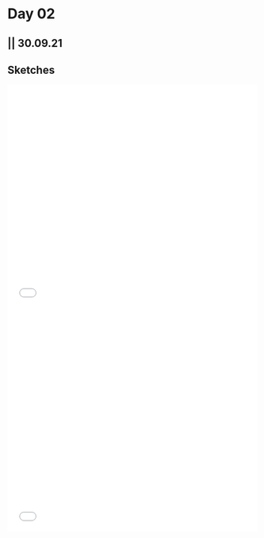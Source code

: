 # Day 02

## || 30.09.21

## Sketches

 <iframe src="../content/day02/01/embed.html" width="100%" height="450" frameborder="no"></iframe>

<iframe src="../content/day02/02/embed.html" width="100%" height="450" frameborder="no"></iframe>
